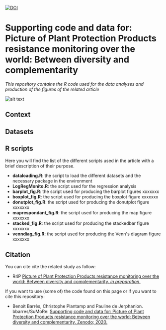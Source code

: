 [![DOI](https://zenodo.org/badge/158614822.svg)](https://zenodo.org/badge/latestdoi/158614822)

# Supporting code and data for: Picture of Plant Protection Products resistance monitoring over the world: Between diversity and complementarity
*This repository contains the R code used for the data analyses and production of the figures of the related article*

![alt text](https://vy7bgw.db.files.1drv.com/y4mUwkekkt-WAKeCnSZg4q20WFG-POgVH1xWs1P6vqYJBTF3Nk6qh-I13dlkQ4foS5Jm8QvVDi4jGGzkEhNQIGSdSDOnmCHjOcx9sg_-zJ2T2JGHGqz5qcw2QDDYi7Moh4Q_Dh4pMmoWBvZYN-5lqfcZhfXOxSIdYCSuoLqYxAoiWS26aDUOZBEpATMom2dYcLXZWpTpEmuD70hRQck7r04jA?width=1586&height=588&cropmode=none)


## Context


## Datasets


## R scripts
Here you will find the list of the different scripts used in the article with a brief description of their purpose. 
+ **dataloading.R**: the script to load the different datasets and the necessary package in the environment
+ **LogRegMonito.R**: the script used for the regression analysis
+ **barplot_fig.R**: the script used for producing the barplot figures xxxxxxx
+ **boxplot_fig.R**: the script used for producing the boxplot figure xxxxxxx
+ **donutplot_fig.R**: the script used for producing the donutplot figure xxxxxxx
+ **maprespondant_fig.R**: the script used for producing the map figure xxxxxxx
+ **stacked_fig.R**: the script used for producing the stackedbar figure xxxxxxx
+ **venndiag_fig.R**: the script used for producing the Venn's diagram figure xxxxxxx


## Citation
You can cite cite the related study as follow: 
+ R4P [Picture of Plant Protection Products resistance monitoring over the world: Between diversity and complementarity. *in preparation*.]()

If you want to use (some of) the code found on this page or if you want to cite this repository: 
+ Benoit Barrès, Christophe Plantamp and Pauline de Jerphanion. bbarres/SuMoRe: [Supporting code and data for: Picture of Plant Protection Products resistance monitoring over the world: Between diversity and complementarity. Zenodo; 2020.](https://zenodo.org/badge/latestdoi/158614822)